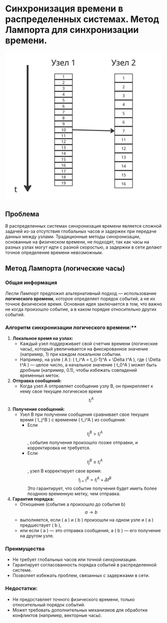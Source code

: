 # Синхронизация времени в распределенных системах. Метод Лампорта для синхронизации времени.
![](../img/Pasted%20image%2020250623164734.png)
## Проблема
В распределенных системах синхронизация времени является сложной задачей из-за отсутствия глобальных часов и задержек при передаче данных между узлами. Традиционные методы синхронизации, основанные на физическом времени, не подходят, так как часы на разных узлах могут идти с разной скоростью, а задержки в сети делают точное определение времени невозможным.
## Метод Лампорта (логические часы)
### Общая информация
Лесли Лампорт предложил альтернативный подход — использование **логического времени**, которое определяет порядок событий, а не их точное физическое время. Основная идея заключается в том, что важно не когда произошло событие, а в каком порядке относительно других событий.
### Алгоритм синхронизации логического времени:**
1. **Локальное время на узлах:**
   - Каждый узел поддерживает свой счетчик времени (логические часы), который увеличивается на фиксированное значение (например, 1) при каждом локальном событии.
   - Например, на узле \( A \): \( t_i^A = t_{i-1}^A + \Delta t^A \), где \( \Delta t^A \) — целое число, а начальное значение \( t_0^A \) может быть дробным (например, 0.1), чтобы избежать совпадений временных меток.
2. **Отправка сообщений:**
   - Когда узел A отправляет сообщение узлу B, он прикрепляет к нему свое текущее логическое время $$t_i^A$$
3. **Получение сообщений:**
   - Узел B при получении сообщения сравнивает свое текущее время \( t_j^B \) с временем \( t_i^A \) из сообщения:
     - Если $$t_j^B > t_i^A$$, событие получения произошло позже отправки, и корректировка не требуется.
     - Если $$t_j^B \leq t_i^A$$, узел B корректирует свое время: $$t_{j+1}^B = t_i^A + \Delta t^B$$Это гарантирует, что событие получения будет иметь более позднюю временную метку, чем отправка.
4. **Гарантия порядка:**
	- Отношение (событие a произошло до события b)$$a \rightarrow b$$
     - выполняется, если \( a \) и \( b \) произошли на одном узле и \( a \) предшествует \( b \),
     - или если \( a \) — это отправка сообщения, а \( b \) — его получение на другом узле.
### Преимущества
- Не требует глобальных часов или точной синхронизации.
- Гарантирует согласованность порядка событий в распределенной системе.
- Позволяет избежать проблем, связанных с задержками в сети.
### Недостатки:
- Не предоставляет точного физического времени, только относительный порядок событий.
- Может требовать дополнительных механизмов для обработки конфликтов (например, векторные часы).